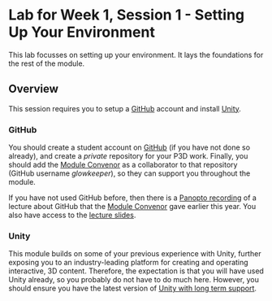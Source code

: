 # Lab for Week 1, Session 1 - Setting Up Your Environment

This lab focusses on setting up your environment. It lays the foundations for the rest of the module.

## Overview

This session requires you to setup a [GitHub](https://github.com/) account and install [Unity](https://unity3d.com/unity/qa/lts-releases).

### GitHub

You should create a student account on [GitHub](https://github.com/) (if you have not done so already), and create a _private_ repository for your P3D work. Finally, you should add the [Module Convenor](https://github.com/glowkeeper/P3D#maintainer) as a collaborator to that repository (GitHub username _glowkeeper_), so they can support you throughout the module.

If you have not used GitHub before, then there is a [Panopto recording](https://sussex.cloud.panopto.eu/Panopto/Pages/Viewer.aspx?id=57307baa-f78e-42a8-8e5c-ac40012ddc4a) of a lecture about GitHub that the  [Module Convenor](https://github.com/glowkeeper/P3D#maintainer) gave earlier this year. You also have access to the [lecture slides](../githubPresentation.pdf).

### Unity

This module builds on some of your previous experience with Unity, further exposing you to an industry-leading platform for creating and operating interactive, 3D content. Therefore, the expectation is that you will have used Unity already, so you probably do not have to do much here. However, you should ensure you have the latest version of [Unity with long term support](https://unity3d.com/unity/qa/lts-releases).
